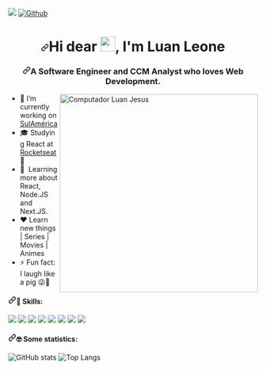 <!-- Dinamics datas-->
![](https://visitor-badge.laobi.icu/badge?page_id=luanjesus.luanjesus)
[![Github](https://img.shields.io/github/followers/luanjesus?label=Follow&style=social)](https://github.com/luanjesus)

<h1 align="center"><a id="user-content-hi-dear--im-mayk-brito" class="anchor" aria-hidden="true" href="#hi-dear--im-mayk-brito"><svg class="octicon octicon-link" viewBox="0 0 16 16" version="1.1" width="16" height="16" aria-hidden="true"><path fill-rule="evenodd" d="M7.775 3.275a.75.75 0 001.06 1.06l1.25-1.25a2 2 0 112.83 2.83l-2.5 2.5a2 2 0 01-2.83 0 .75.75 0 00-1.06 1.06 3.5 3.5 0 004.95 0l2.5-2.5a3.5 3.5 0 00-4.95-4.95l-1.25 1.25zm-4.69 9.64a2 2 0 010-2.83l2.5-2.5a2 2 0 012.83 0 .75.75 0 001.06-1.06 3.5 3.5 0 00-4.95 0l-2.5 2.5a3.5 3.5 0 004.95 4.95l1.25-1.25a.75.75 0 00-1.06-1.06l-1.25 1.25a2 2 0 01-2.83 0z"></path></svg></a>Hi dear <a target="_blank" rel="noopener noreferrer" href="https://raw.githubusercontent.com/kaueMarques/kaueMarques/master/hi.gif"><img src="https://raw.githubusercontent.com/kaueMarques/kaueMarques/master/hi.gif" width="30px" style="max-width:100%;"></a>, I'm Luan Leone</h1>
<h3 align="center" class=""><a id="user-content-a-web-developer-instructor-focused-on-helping-people-start-programming" class="anchor" aria-hidden="true" href="#a-web-developer-instructor-focused-on-helping-people-start-programming"><svg class="octicon octicon-link" viewBox="0 0 16 16" version="1.1" width="16" height="16" aria-hidden="true"><path fill-rule="evenodd" d="M7.775 3.275a.75.75 0 001.06 1.06l1.25-1.25a2 2 0 112.83 2.83l-2.5 2.5a2 2 0 01-2.83 0 .75.75 0 00-1.06 1.06 3.5 3.5 0 004.95 0l2.5-2.5a3.5 3.5 0 00-4.95-4.95l-1.25 1.25zm-4.69 9.64a2 2 0 010-2.83l2.5-2.5a2 2 0 012.83 0 .75.75 0 001.06-1.06 3.5 3.5 0 00-4.95 0l-2.5 2.5a3.5 3.5 0 004.95 4.95l1.25-1.25a.75.75 0 00-1.06-1.06l-1.25 1.25a2 2 0 01-2.83 0z"></path></svg></a>A Software Engineer and CCM Analyst who loves Web Development.</h3>
<p>
<a target="_blank" rel="noopener noreferrer" href="https://raw.githubusercontent.com/MicaelliMedeiros/micaellimedeiros/master/image/computer-illustration.png"><img src="https://raw.githubusercontent.com/MicaelliMedeiros/micaellimedeiros/master/image/computer-illustration.png" width="400px" align="right" alt="Computador Luan Jesus" style="max-width:100%;"></a>
<ul>
<li><g-emoji class="g-emoji" alias="telescope" fallback-src="https://github.githubassets.com/images/icons/emoji/unicode/1f52d.png">🔭</g-emoji>&nbsp;I’m currently working on <a href="https://portal.sulamericaseguros.com.br/home.htm">SulAmérica</a></li>
<li><g-emoji class="g-emoji" alias="mortar_board" fallback-src="https://github.githubassets.com/images/icons/emoji/unicode/1f393.png">🎓</g-emoji>&nbsp;Studying React at <a href="https://rocketseat.com.br/">Rocketseat</a>🚀</li>
<li><g-emoji class="g-emoji" alias="blue_book" fallback-src="https://github.githubassets.com/images/icons/emoji/unicode/1f4d8.png">📘</g-emoji>&nbsp; Learning more about React, Node.JS and Next.JS.</li>
<li><g-emoji class="g-emoji" alias="heart" fallback-src="https://github.githubassets.com/images/icons/emoji/unicode/2764.png">❤️</g-emoji>&nbsp;Learn new things | Series | Movies | Animes</li>
<li><g-emoji class="g-emoji" alias="zap" fallback-src="https://github.githubassets.com/images/icons/emoji/unicode/26a1.png">⚡</g-emoji>&nbsp;Fun fact: I laugh like a pig <g-emoji class="g-emoji" alias="stuck_out_tongue_winking_eye" fallback-src="https://github.githubassets.com/images/icons/emoji/unicode/1f61c.png">😜🐷</g-emoji></li>
</ul>
</p>

<h4><a id="user-content-nerd_face-some-statistics" class="anchor" aria-hidden="true" href="#nerd_face-some-statistics"><svg class="octicon octicon-link" viewBox="0 0 16 16" version="1.1" width="16" height="16" aria-hidden="true"><path fill-rule="evenodd" d="M7.775 3.275a.75.75 0 001.06 1.06l1.25-1.25a2 2 0 112.83 2.83l-2.5 2.5a2 2 0 01-2.83 0 .75.75 0 00-1.06 1.06 3.5 3.5 0 004.95 0l2.5-2.5a3.5 3.5 0 00-4.95-4.95l-1.25 1.25zm-4.69 9.64a2 2 0 010-2.83l2.5-2.5a2 2 0 012.83 0 .75.75 0 001.06-1.06 3.5 3.5 0 00-4.95 0l-2.5 2.5a3.5 3.5 0 004.95 4.95l1.25-1.25a.75.75 0 00-1.06-1.06l-1.25 1.25a2 2 0 01-2.83 0z"></path></svg></a><g-emoji class="g-emoji" alias="nerd_face" fallback-src="https://github.githubassets.com/images/icons/emoji/unicode/1f913.png">🦄</g-emoji> Skills:</h4>

<p>
<a href="https://typescriptlang.org/" rel="nofollow"><img src="https://camo.githubusercontent.com/09bbb32891eb25958ff7ef98415157521b59cdf8258ab0a019c6f9e0a8a61b2e/68747470733a2f2f696d672e69636f6e73382e636f6d2f636f6c6f722f33302f3030303030302f747970657363726970742e706e67" data-canonical-src="https://img.icons8.com/color/30/000000/typescript.png" style="max-width:100%;"></a>
<a href="https://javascript.com/" rel="nofollow"><img src="https://camo.githubusercontent.com/55bea69df93c827ad6ea4ab2ae48e70658bd965caad736a4f23185e16d066791/68747470733a2f2f696d672e69636f6e73382e636f6d2f636f6c6f722f33302f3030303030302f6a6176617363726970742e706e67" data-canonical-src="https://img.icons8.com/color/30/000000/javascript.png" style="max-width:100%;"></a>
<a href="https://developer.mozilla.org/en-US/docs/Web/HTML" rel="nofollow"><img src="https://camo.githubusercontent.com/ac85db169c380a832bf8d46866ba151605965b9ab6ec50fb24953bda5744d7e0/68747470733a2f2f696d672e69636f6e73382e636f6d2f636f6c6f722f33302f3030303030302f68746d6c2d352e706e67" data-canonical-src="https://img.icons8.com/color/30/000000/html-5.png" style="max-width:100%;"></a>
<a href="https://developer.mozilla.org/en-US/docs/web/CSS" rel="nofollow"><img src="https://camo.githubusercontent.com/2d857799147aab93bca5630c5bafd52591c20aa372d104954d0951e86f83e948/68747470733a2f2f696d672e69636f6e73382e636f6d2f636f6c6f722f33302f3030383046462f637373332e706e67" data-canonical-src="https://img.icons8.com/color/30/0080FF/css3.png" style="max-width:100%;"></a>
<a href="https://reactjs.org/" rel="nofollow"><img src="https://camo.githubusercontent.com/8003ea7dc6d199379483d2896417d515890bc1e50e9b7a55f846c75987595480/68747470733a2f2f696d672e69636f6e73382e636f6d2f696f732d66696c6c65642f33302f3030643166372f72656163742d6e61746976652e706e67" data-canonical-src="https://img.icons8.com/ios-filled/30/00d1f7/react-native.png" style="max-width:100%;"></a>
<a href="https://python.org/" rel="nofollow"><img src="https://camo.githubusercontent.com/bf1cc9df54331a1a2a2604bb7198671deed7656a1cc2298ca1a7b65528647c8f/68747470733a2f2f696d672e69636f6e73382e636f6d2f636f6c6f722f33302f3030303030302f707974686f6e2e706e67" data-canonical-src="https://img.icons8.com/color/30/000000/python.png" style="max-width:100%;"></a>
<a href="https://code.visualstudio.com/" rel="nofollow"><img src="https://camo.githubusercontent.com/a13299e55b36dddb9b1b4f57e2b3b2c982ff1b4f6b405cb85e5ece53417f327c/68747470733a2f2f696d672e69636f6e73382e636f6d2f696f732d66696c6c65642f33302f3031373563352f76697375616c2d73747564696f2d6c6f676f2e706e67" data-canonical-src="https://img.icons8.com/ios-filled/30/0175c5/visual-studio-logo.png" style="max-width:100%;"></a>
<a href="https://git-scm.com/" rel="nofollow"><img src="https://camo.githubusercontent.com/35d646f4719562e14e966ad12ab38a8e4c5dc38869f3dad5e82951adeb8204a9/68747470733a2f2f696d672e69636f6e73382e636f6d2f696f732d66696c6c65642f33302f6634353131652f6769742e706e67" data-canonical-src="https://img.icons8.com/ios-filled/30/f4511e/git.png" style="max-width:100%;"></a>
</p>

<h4><a id="user-content-nerd_face-some-statistics" class="anchor" aria-hidden="true" href="#nerd_face-some-statistics"><svg class="octicon octicon-link" viewBox="0 0 16 16" version="1.1" width="16" height="16" aria-hidden="true"><path fill-rule="evenodd" d="M7.775 3.275a.75.75 0 001.06 1.06l1.25-1.25a2 2 0 112.83 2.83l-2.5 2.5a2 2 0 01-2.83 0 .75.75 0 00-1.06 1.06 3.5 3.5 0 004.95 0l2.5-2.5a3.5 3.5 0 00-4.95-4.95l-1.25 1.25zm-4.69 9.64a2 2 0 010-2.83l2.5-2.5a2 2 0 012.83 0 .75.75 0 001.06-1.06 3.5 3.5 0 00-4.95 0l-2.5 2.5a3.5 3.5 0 004.95 4.95l1.25-1.25a.75.75 0 00-1.06-1.06l-1.25 1.25a2 2 0 01-2.83 0z"></path></svg></a><g-emoji class="g-emoji" alias="nerd_face" fallback-src="https://github.githubassets.com/images/icons/emoji/unicode/1f913.png">🤓</g-emoji> Some statistics:</h4>

<!-- Dinamics datas--> 

![GitHub stats](https://github-readme-stats.vercel.app/api?username=luanjesus&show_icons=true&theme=dracula )
![Top Langs](https://github-readme-stats.vercel.app/api/top-langs/?username=luanjesus&theme=dracula )
